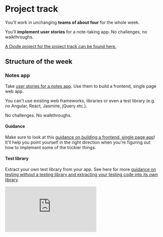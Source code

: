 # Project track

You'll work in unchanging **teams of about four** for the whole week.

You'll **implement user stories** for a note-taking app.  No challenges, no walkthroughs.

[A Diode project for the project track can be found here.](https://diode.makersacademy.com/students/neoeno/projects/135)

## Structure of the week

### Notes app

Take [user stories for a notes app](notes_app_user_stories.md).  Use them to build a frontend, single page web app.

You can't use existing web frameworks, libraries or even a test library (e.g. no Angular, React, Jasmine, jQuery etc.).

No challenges.  No walkthroughs.

#### Guidance

Make sure to look at this [guidance on building a frontend, single page app](frontend_single_page_app_guidance.md)! It'll help you point yourself in the right direction when you're figuring out how to implement some of the trickier things.

#### Test library

Extract your own test library from your app.  See here for more [guidance on testing without a testing library and extracting your testing code into its own library](../pills/writing_tests_without_a_testing_library.md).


![Tracking pixel](https://githubanalytics.herokuapp.com/course/further_javascript/project_track.md)
